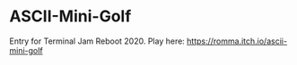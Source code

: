 # ASCII-Mini-Golf
Entry for Terminal Jam Reboot 2020.
Play here: https://romma.itch.io/ascii-mini-golf
